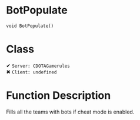 # BotPopulate
```
void BotPopulate()
```
# Class
✔ `Server: CDOTAGamerules`  
✖ `Client: undefined`  

# Function Description
Fills all the teams with bots if cheat mode is enabled.
